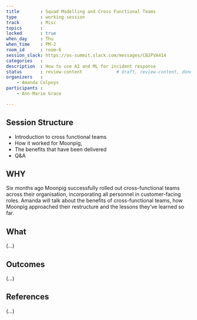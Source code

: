 ```yaml
---
title        : Squad Modelling and Cross Functional Teams
type         : working-session
track        : Misc
topics       :
locked       : true
when_day     : Thu
when_time    : PM-2
room_id      : room-6
session_slack: https://os-summit.slack.com/messages/CB2PVA414
categories   :
description  : How to use AI and ML for incident response
status       : review-content             # draft, review-content, done
organizers   :
    - Amanda Colpoys
participants :
    - Ann-Marie Grace

---
```


## Session Structure

- Introduction to cross functional teams
- How it worked for Moonpig,
- The benefits that have been delivered
- Q&A

## WHY

Six months ago Moonpig successfully rolled out cross-functional teams across their organisation, incorporating all personnel in customer-facing roles.  Amanda will talk about the benefits of cross-functional teams, how Moonpig approached their restructure and the lessons they’ve learned so far.

## What

(...)

## Outcomes

(...)

## References

(...)
